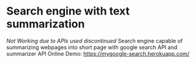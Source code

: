 # Search engine with text summarization
*Not Working due to APIs used discontinued*
Search engine capable of summarizing webpages into short page with google search API and summarizer API
Online Demo: https://mygoogle-search.herokuapp.com/
